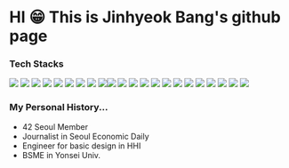 # HI 😁 This is Jinhyeok Bang's github page

### Tech Stacks

<img src="https://img.shields.io/badge/Linux-black?style=?style=for-the-badge&logo=linux&logoColor=white"/> <img src="https://img.shields.io/badge/C/C++-black?style=?style=for-the-badge&logo=cplusplus&logoColor=white"/> <img src="https://img.shields.io/badge/HTML5-E34F26?style=?style=for-the-badge&logo=html5&logoColor=white"/> <img src="https://img.shields.io/badge/CSS3-1572B6?style=?style=for-the-badge&logo=css3&logoColor=white"/> <img src="https://img.shields.io/badge/Python-3776AB?style=?style=for-the-badge&logo=python&logoColor=white"/> <img src="https://img.shields.io/badge/Java-orange?style=?style=for-the-badge&logo=java&logoColor=white"/> <img src="https://img.shields.io/badge/React-61DAFB?style=?style=for-the-badge&logo=React&logoColor=blue"/> <img src="https://img.shields.io/badge/JavaScript-F7DF1E?style=?style=for-the-badge&logo=javascript&logoColor=white"/> <img src="https://img.shields.io/badge/TypeScript-blue?style=?style=for-the-badge&logo=TypeScript&logoColor=white"/><img src="https://img.shields.io/badge/StyledComponents-DB7093?style=?style=for-the-badge&logo=styled-components&logoColor=white"/> <img src="https://img.shields.io/badge/ESLint-4B32C3?style=?style=for-the-badge&logo=ESLint&logoColor=white"/> <img src="https://img.shields.io/badge/Recoil-0088CC?style=flat-squre&logo=&logoColor=white"> <img src="https://img.shields.io/badge/ReactRouter-0088CC?style=flat-squre&logo=reactrouter&logoColor=white"> <img src="https://img.shields.io/badge/NestJS-E0234E?style=?style=for-the-badge&logo=NestJS&logoColor=white"/> <img src="https://img.shields.io/badge/PostgreSQL-4169E1?style=?style=for-the-badge&logo=PostgreSQL&logoColor=white"/>
<img src="https://img.shields.io/badge/MongoDB-47A248?style=?style=for-the-badge&logo=mongodb&logoColor=white"/> <img src="https://img.shields.io/badge/Prisma-2D3748?style=?style=for-the-badge&logo=Prisma&logoColor=white"/> <img src="https://img.shields.io/badge/Docker-2496ED?style=?style=for-the-badge&logo=docker&logoColor=white"/> <img src="https://img.shields.io/badge/NginX-009639?style=?style=for-the-badge&logo=nginx&logoColor=white"/> <img src="https://img.shields.io/badge/Socket.IO-010101?style=?style=for-the-badge&logo=socketdotio&logoColor=white"/> <img src="https://img.shields.io/badge/Git-F05032?style=?style=for-the-badge&logo=git&logoColor=white"/> <img src="https://img.shields.io/badge/Figma-F24E1E?style=?style=for-the-badge&logo=figma&logoColor=white"/>

<!-- 향후 추가
<img src="https://img.shields.io/badge/Spring-6DB33F?style=?style=for-the-badge&logo=spring&logoColor=white"/> <img src="https://img.shields.io/badge/SpringBoot-6DB33F?style=?style=for-the-badge&logo=springboot&logoColor=white"/> -->

<!-- https://simpleicons.org -->
<!-- https://shields.io -->

### My Personal History...

-   42 Seoul Member <br>
-   Journalist in Seoul Economic Daily <br>
-   Engineer for basic design in HHI <br>
-   BSME in Yonsei Univ. <br>

<!--
**whaleshade/whaleshade** is a ✨ _special_ ✨ repository because its `README.md` (this file) appears on your GitHub profile.

Here are some ideas to get you started:

- 🔭 I’m currently working on ...
- 🌱 I’m currently learning ...
- 👯 I’m looking to collaborate on ...
- 🤔 I’m looking for help with ...
- 💬 Ask me about ...
- 📫 How to reach me: ...
- 😄 Pronouns: ...
- ⚡ Fun fact: ...
-->
